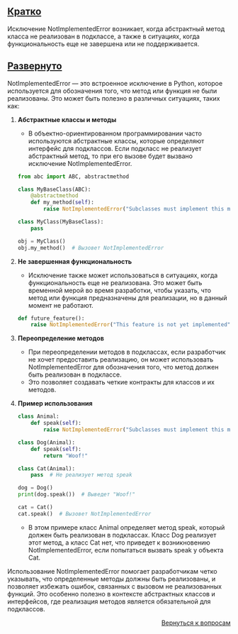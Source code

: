 ## <u>Кратко</u>

Исключение NotImplementedError возникает, когда абстрактный метод класса не реализован в подклассе, а также в
ситуациях, когда функциональность еще не завершена или не поддерживается.

## <u>Развернуто</u>

NotImplementedError — это встроенное исключение в Python, которое используется для обозначения того, что метод или
функция не были реализованы. Это может быть полезно в различных ситуациях, таких как:

1. **Абстрактные классы и методы**
    - В объектно-ориентированном программировании часто используются абстрактные классы, которые определяют интерфейс
      для подклассов. Если подкласс не реализует абстрактный метод, то при его вызове будет вызвано исключение
      NotImplementedError.
    ```Python
    from abc import ABC, abstractmethod

    class MyBaseClass(ABC):
        @abstractmethod
        def my_method(self):
            raise NotImplementedError("Subclasses must implement this method")

    class MyClass(MyBaseClass):
        pass

    obj = MyClass()
    obj.my_method()  # Вызовет NotImplementedError
    ```

2. **Не завершенная функциональность**
    - Исключение также может использоваться в ситуациях, когда функциональность еще не реализована. Это может быть
      временной мерой во время разработки, чтобы указать, что метод или функция предназначены для реализации, но в
      данный момент не работают.
    ```Python
    def future_feature():
        raise NotImplementedError("This feature is not yet implemented")
    ```

3. **Переопределение методов**
    - При переопределении методов в подклассах, если разработчик не хочет предоставить реализацию, он может использовать
      NotImplementedError для обозначения того, что метод должен быть реализован в подклассе.
    - Это позволяет создавать четкие контракты для классов и их методов.

4. **Пример использования**
    ```Python
    class Animal:
        def speak(self):
            raise NotImplementedError("Subclasses must implement this method")

    class Dog(Animal):
        def speak(self):
            return "Woof!"

    class Cat(Animal):
        pass  # Не реализует метод speak

    dog = Dog()
    print(dog.speak())  # Выведет "Woof!"

    cat = Cat()
    cat.speak()  # Вызовет NotImplementedError
    ```
    - В этом примере класс Animal определяет метод speak, который должен быть реализован в подклассах. Класс Dog
      реализует этот метод, а класс Cat нет, что приведет к возникновению NotImplementedError, если попытаться
      вызвать speak у объекта Cat.

Использование NotImplementedError помогает разработчикам четко указывать, что определенные методы должны быть
реализованы, и позволяет избежать ошибок, связанных с вызовом не реализованных функций. Это особенно полезно в контексте
абстрактных классов и интерфейсов, где реализация методов является обязательной для подклассов.

<div align="right">

[Вернуться к вопросам](../Вопросы.md)

</div>
